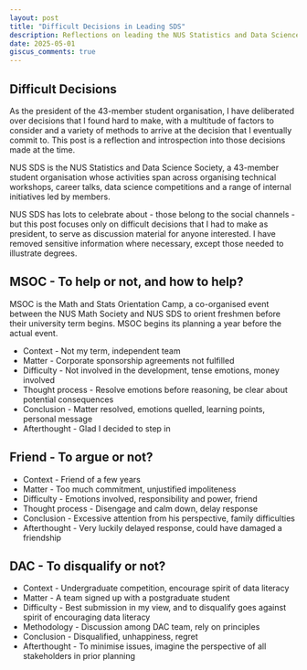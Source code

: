 ```yaml
---
layout: post
title: "Difficult Decisions in Leading SDS"
description: Reflections on leading the NUS Statistics and Data Science Society in AY2021/22.
date: 2025-05-01
giscus_comments: true
---
```


## Difficult Decisions

As the president of the 43-member student organisation, I have deliberated over decisions that I found hard to make, with a multitude of factors to consider and a variety of methods to arrive at the decision that I eventually commit to. This post is a reflection and introspection into those decisions made at the time.

NUS SDS is the NUS Statistics and Data Science Society, a 43-member student organisation whose activities span across organising technical workshops, career talks, data science competitions and a range of internal initiatives led by members. 

NUS SDS has lots to celebrate about - those belong to the social channels - but this post focuses only on difficult decisions that I had to make as president, to serve as discussion material for anyone interested. I have removed sensitive information where necessary, except those needed to illustrate degrees.

## MSOC - To help or not, and how to help?

MSOC is the Math and Stats Orientation Camp, a co-organised event between the NUS Math Society and NUS SDS to orient freshmen before their university term begins. MSOC begins its planning a year before the actual event. 

- Context - Not my term, independent team
- Matter - Corporate sponsorship agreements not fulfilled
- Difficulty - Not involved in the development, tense emotions, money involved
- Thought process - Resolve emotions before reasoning, be clear about potential consequences
- Conclusion - Matter resolved, emotions quelled, learning points, personal message
- Afterthought - Glad I decided to step in

## Friend - To argue or not?

- Context - Friend of a few years
- Matter - Too much commitment, unjustified impoliteness
- Difficulty - Emotions involved, responsibility and power, friend
- Thought process - Disengage and calm down, delay response
- Conclusion - Excessive attention from his perspective, family difficulties
- Afterthought - Very luckily delayed response, could have damaged a friendship

## DAC - To disqualify or not?

- Context - Undergraduate competition, encourage spirit of data literacy
- Matter - A team signed up with a postgraduate student
- Difficulty - Best submission in my view, and to disqualify goes against spirit of encouraging data literacy
- Methodology - Discussion among DAC team, rely on principles
- Conclusion - Disqualified, unhappiness, regret
- Afterthought - To minimise issues, imagine the perspective of all stakeholders in prior planning